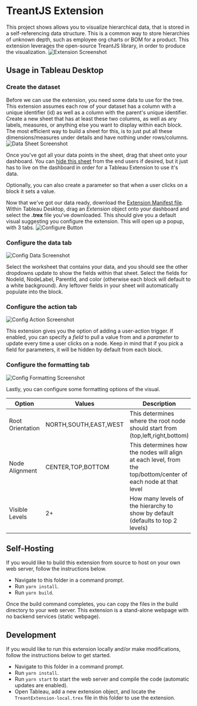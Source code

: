# TreantJS Extension

This project shows allows you to visualize hierarchical data, that is stored in a self-referencing data structure.  This is a common way to store hierarchies of unknown depth, such as employee org charts or BOM for a product.  This extension leverages the open-source TreantJS library, in order to produce the visualization.
![Extension Screenshot](/screenshots/extension-1.png)


## Usage in Tableau Desktop

### Create the dataset
Before we can use the extension, you need some data to use for the tree.  This extension assumes each row of your dataset has a column with a unique identifier (id) as well as a column with the parent's unique identifier.  Create a new sheet that has at least these two columns, as well as any labels, measures, or anything else you want to display within each block.  The most efficient way to build a sheet for this, is to just put all these dimensions/measures under details and have nothing under rows/columns.
![Data Sheet Screenshot](/screenshots/extension-2.png)

Once you've got all your data points in the sheet, drag that sheet onto your dashboard.  You can [hide this sheet](https://help.tableau.com/current/pro/desktop/en-us/dashboards_organize_floatingandtiled.htm#show-and-hide-floating-containers-by-clicking-a-button) from the end users if desired, but it just has to live on the dashboard in order for a Tableau Extension to use it's data.

Optionally, you can also create a parameter so that when a user clicks on a block it sets a value.

Now that we've got our data ready, download the [Extension Manifest file](/TreantExtension-public.trex).  Within Tableau Desktop, drag an *Extension* object onto your dashboard and select the **.trex** file you've downloaded.  This should give you a default visual suggesting you configure the extension.  This will open up a popup, with 3 tabs.
![Configure Button](/screenshots/extension-3.png)

### Configure the data tab
![Config Data Screenshot](/screenshots/config-1.png)

Select the worksheet that contains your data, and you should see the other dropdowns update to show the fields within that sheet.  Select the fields for NodeId, NodeLabel, ParentId, and color (otherwise each block will default to a white background).  Any leftover fields in your sheet will automatically populate into the block.

### Configure the action tab
![Config Action Screenshot](/screenshots/config-2.png)

This extension gives you the option of adding a user-action trigger.  If enabled, you can specify a *field* to pull a value from and a *parameter* to update every time a user clicks on a node.  Keep in mind that if you pick a field for parameters, it will be hidden by default from each block.

### Configure the formatting tab
![Config Formatting Screenshot](/screenshots/config-3.png)

Lastly, you can configure some formatting options of the visual.  

Option | Values | Description
--- | --- | --- |
Root Orientation | NORTH,SOUTH,EAST,WEST | This determines where the root node should start from (top,left,right,bottom)
Node Alignment | CENTER,TOP,BOTTOM | This determines how the nodes will align at each level, from the top/bottom/center of each node at that level
Visible Levels | 2+ | How many levels of the hierarchy to show by default (defaults to top 2 levels)


## Self-Hosting
If you would like to build this extension from source to host on your own web server, follow the instructions below.  
- Navigate to this folder in a command prompt.
- Run `yarn install`.
- Run `yarn build`.

Once the build command completes, you can copy the files in the build directory to your web server.  This extension is a stand-alone webpage with no backend services (static webpage).  

## Development
If you would like to run this extension locally and/or make modifications, follow the instructions below to get started.

- Navigate to this folder in a command prompt.
- Run `yarn install`.
- Run `yarn start` to start the web server and compile the code (automatic updates are enabled).
- Open Tableau, add a new extension object, and locate the `TreantExtension-local.trex` file in this folder to use the extension.
